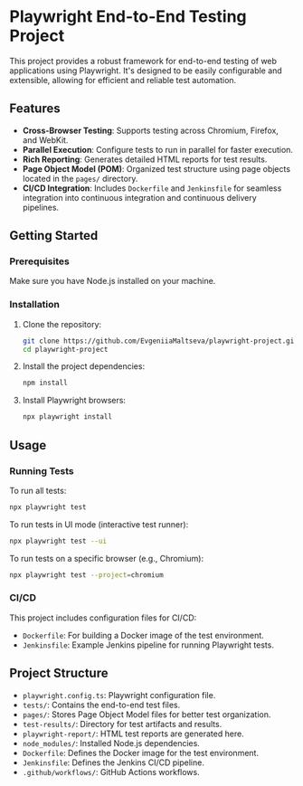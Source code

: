 # Playwright End-to-End Testing Project

This project provides a robust framework for end-to-end testing of web applications using Playwright. It's designed to be easily configurable and extensible, allowing for efficient and reliable test automation.

## Features

*   **Cross-Browser Testing**: Supports testing across Chromium, Firefox, and WebKit.
*   **Parallel Execution**: Configure tests to run in parallel for faster execution.
*   **Rich Reporting**: Generates detailed HTML reports for test results.
*   **Page Object Model (POM)**: Organized test structure using page objects located in the `pages/` directory.
*   **CI/CD Integration**: Includes `Dockerfile` and `Jenkinsfile` for seamless integration into continuous integration and continuous delivery pipelines.

## Getting Started

### Prerequisites

Make sure you have Node.js installed on your machine.

### Installation

1.  Clone the repository:
    ```bash
    git clone https://github.com/EvgeniiaMaltseva/playwright-project.git
    cd playwright-project
    ```
2.  Install the project dependencies:
    ```bash
    npm install
    ```
3.  Install Playwright browsers:
    ```bash
    npx playwright install
    ```

## Usage

### Running Tests

To run all tests:

```bash
npx playwright test
```

To run tests in UI mode (interactive test runner):

```bash
npx playwright test --ui
```

To run tests on a specific browser (e.g., Chromium):

```bash
npx playwright test --project=chromium
```

### CI/CD

This project includes configuration files for CI/CD:

*   `Dockerfile`: For building a Docker image of the test environment.
*   `Jenkinsfile`: Example Jenkins pipeline for running Playwright tests.

## Project Structure

*   `playwright.config.ts`: Playwright configuration file.
*   `tests/`: Contains the end-to-end test files.
*   `pages/`: Stores Page Object Model files for better test organization.
*   `test-results/`: Directory for test artifacts and results.
*   `playwright-report/`: HTML test reports are generated here.
*   `node_modules/`: Installed Node.js dependencies.
*   `Dockerfile`: Defines the Docker image for the test environment.
*   `Jenkinsfile`: Defines the Jenkins CI/CD pipeline.
*   `.github/workflows/`: GitHub Actions workflows. 